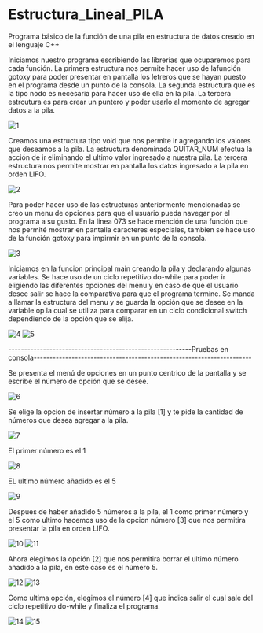 # Estructura_Lineal_PILA
Programa básico de la función de una pila en estructura de datos creado en el lenguaje C++ 

Iniciamos nuestro programa escribiendo las librerias que ocuparemos para cada función. La primera estructura nos permite hacer uso de lafunción gotoxy para poder presentar en pantalla los letreros que se hayan puesto en el programa desde un punto de la consola. La segunda estructura que es la tipo nodo es necesaria para hacer uso de ella en la pila. La tercera estrcutura es para crear un puntero y poder usarlo al momento de agregar datos a la pila.

![1](https://user-images.githubusercontent.com/72058362/97488108-6856c980-1923-11eb-9710-95c7eaf9a4d2.png)

Creamos una estructura tipo void que nos permite ir agregando los valores que deseamos a la pila. La estructura denominada QUITAR_NUM efectua la acción de ir eliminando el ultimo valor ingresado a nuestra pila. La tercera estructura nos permite mostrar en pantalla los datos ingresado a la pila en orden LIFO.

![2](https://user-images.githubusercontent.com/72058362/97488138-71479b00-1923-11eb-9e35-1d54e86ea635.png)

Para poder hacer uso de las estructuras anteriormente mencionadas se creo un menu de opciones para que el usuario pueda navegar por el programa a su gusto. En la linea 073 se hace mención de una función que nos permité mostrar en pantalla caracteres especiales, tambien se hace uso de la función gotoxy para impirmir en un punto de la consola.

![3](https://user-images.githubusercontent.com/72058362/97488158-7ad10300-1923-11eb-89d1-6c2ae733ddb3.png)

Iniciamos en la funcion principal main creando la pila y declarando algunas variables. Se hace uso de un ciclo repetitivo do-while para poder ir eligiendo las diferentes opciones del menu y en caso de que el usuario desee salir se hace la comparativa para que el programa termine. Se manda a llamar la estructura del menu y se guarda la opción que se desee en la variable op la cual se utiliza para comparar en un ciclo condicional switch dependiendo de la opción que se elija. 

![4](https://user-images.githubusercontent.com/72058362/97488224-8e7c6980-1923-11eb-945e-90b41ede1fdb.png)
![5](https://user-images.githubusercontent.com/72058362/97492227-dd78cd80-1928-11eb-9e61-af45f8fee7c0.png)

----------------------------------------------------------Pruebas en consola---------------------------------------------------------------------

Se presenta el menú de opciones en un punto centrico de la pantalla y se escribe el número de opción que se desee.

![6](https://user-images.githubusercontent.com/72058362/97492520-46f8dc00-1929-11eb-8243-00deb686c56d.png)

Se elige la opcion de insertar número a la pila [1] y te pide la cantidad de números que desea agregar a la pila. 

![7](https://user-images.githubusercontent.com/72058362/97492524-482a0900-1929-11eb-9f8b-98a595f5d4b9.png)

El primer número es el 1

![8](https://user-images.githubusercontent.com/72058362/97492527-48c29f80-1929-11eb-932f-48acd2899625.png)

EL ultimo número añadido es el 5

![9](https://user-images.githubusercontent.com/72058362/97492532-4a8c6300-1929-11eb-84f9-2464be7e2157.png)

Despues de haber añadido 5 números a la pila, el 1 como primer número y el 5 como ultimo hacemos uso de la opcion número [3] que nos permitira presentar la pila en orden LIFO.

![10](https://user-images.githubusercontent.com/72058362/97492489-3e080a80-1929-11eb-8656-2e404a4e90dc.png)
![11](https://user-images.githubusercontent.com/72058362/97492493-4102fb00-1929-11eb-8859-049e0b2d6a4d.png)

Ahora elegimos la opción [2] que nos permitira borrar el ultimo número añadido a la pila, en este caso es el número 5.

![12](https://user-images.githubusercontent.com/72058362/97492497-42342800-1929-11eb-8012-a8e9473aa69f.png)
![13](https://user-images.githubusercontent.com/72058362/97492507-43fdeb80-1929-11eb-8e19-bce9fccbe07f.png)

Como ultima opción, elegimos el número [4] que indica salir el cual sale del ciclo repetitivo do-while y finaliza el programa.

![14](https://user-images.githubusercontent.com/72058362/97492515-452f1880-1929-11eb-90ce-3a3f779b542e.png)
![15](https://user-images.githubusercontent.com/72058362/97492517-45c7af00-1929-11eb-9391-d1ec810a6e08.png)
